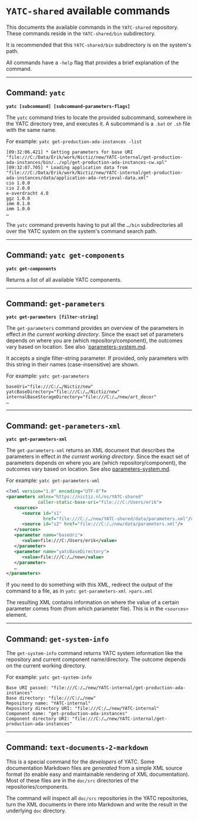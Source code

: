 # `YATC-shared` available commands

This documents the available commands in the `YATC-shared` repository. These commands reside in the `YATC-shared/bin` subdirectory.

It is recommended that this `YATC-shared/bin` subdirectory is on the system's path.

All commands have a `-help` flag that provides a brief explanation of the command.

----------

## Command: `yatc`

**`yatc [subcommand] [subcommand-parameters-flags]`**
 
The `yatc` command tries to locate the provided subcommand, somewhere in the YATC directory tree, and executes it. A subcommand is a `.bat` or `.sh` file with the same name.

For example: `yatc get-production-ada-instances -list`

```
[09:32:06.421] * Getting parameters for base URI "file:///C:/Data/Erik/work/Nictiz/new/YATC-internal/get-production-ada-instances/bin/../xpl/get-production-ada-instances-cw.xpl"
[09:32:07.705] * Loading application data from "file:///C:/Data/Erik/work/Nictiz/new/YATC-internal/get-production-ada-instances/data/application-ada-retrieval-data.xml"
cio 1.0.0
cio 2.0.0
e-overdracht 4.0
ggz 1.0.0
imm 0.1.0
imm 1.0.0
…
```

The `yatc` command prevents having to put all the `…/bin` subdirectories all over the YATC system on the system's command search path. 

----------

## Command: `yatc get-components`

**`yatc get-components`**

Returns a list of all available YATC components.

----------

## Command: `get-parameters`

**`yatc get-parameters [filter-string]`**

The `get-parameters` command provides an overview of the parameters in effect *in the current working directory*. Since the exact set of parameters depends on where you are (which repository/component), the outcomes vary based on location. See also `[parameters-system.md](parameters-system.md).

It accepts a single filter-string parameter. If provided, only parameters with this string in their names (case-insensitive) are shown.

For example: `yatc get-parameters`

```
baseUri="file:///C:/…/Nictiz/new"
yatcBaseDirectory="file:///C:/…/Nictiz/new"
internalBaseStorageDirectory="file:///C:/…/new/art_decor"
…
```

----------

## Command: `get-parameters-xml`

**`yatc get-parameters-xml`**

The `get-parameters-xml` returns an XML document that describes the parameters in effect *in the current working directory*. Since the exact set of parameters depends on where you are (which repository/component), the outcomes vary based on location. See also [parameters-system.md](parameters-system.md).

For example: `yatc get-parameters-xml`

```xml
<?xml version="1.0" encoding="UTF-8"?>
<parameters xmlns="https://nictiz.nl/ns/YATC-shared"
            caller-static-base-uri="file:///C:/Users/erik">
   <sources>
      <source id="s1"
              href="file:///C:/…/new/YATC-shared/data/parameters.xml"/>
      <source id="s2" href="file:///C:/…/new/data/parameters.xml"/>
   </sources>
   <parameter name="baseUri">
      <value>file:///C:/Users/erik</value>
   </parameter>
   <parameter name="yatcBaseDirectory">
      <value>file:///C:/…/new</value>
   </parameter>
   …
</parameters>
```

If you need to do something with this XML, redirect the output of the command to a file, as in `yatc get-parameters-xml >pars.xml`

The resulting XML contains information on where the value of a certain parameter comes from (from which parameter file). This is in the `<sources>` element.


----------

## Command: `get-system-info`

The `get-system-info` command returns YATC system information like the repository and current component name/directory. The outcome depends on the current working directory.

For example: `yatc get-system-info`

```
Base URI passed: "file:///C:/…/new/YATC-internal/get-production-ada-instances"
Base directory: "file:///C:/…/new"
Repository name: "YATC-internal"
Repository directory URI: "file:///C:/…/new/YATC-internal"
Component name: "get-production-ada-instances"
Component directory URI: "file:///C:/…/new/YATC-internal/get-production-ada-instances"
```

-----

## Command: `text-documents-2-markdown`

This is a special command for the *developers* of YATC. Some documentation Markdown files are *generated* from a simple XML source format (to enable easy and maintainable rendering of XML documentation). Most of these files are in the `doc/src` directories of the repositories/components.

The command will inspect all `doc/src` repositories in the YATC repositories, turn the XML documents in there into Markdown and write the result in the underlying `doc` directory.


